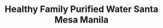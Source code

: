 ---
title: "Healthy Family Purified Water Santa Mesa Manila"
url: /manila/healthy-family-purified-water-santa-mesa-manila/
shop: water
---